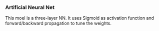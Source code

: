 ### Artificial Neural Net

This moel is a three-layer NN. It uses Sigmoid as activation function and forward/backward propagation to tune the weights.
